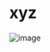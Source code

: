 # xyz

![image](https://user-images.githubusercontent.com/83568434/135029333-325ae3d3-1d45-42d5-91f0-757fd786951a.png)
